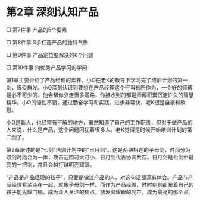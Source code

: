 # 第2章 深刻认知产品

□ 第7件事 产品的5个要素

□ 第8件事 3步打造产品的独特气质

□ 第9件事 产品定位要解决的6个问题

□ 第10件事 向优秀产品学习的学问

第1章主要介绍了产品经理的素养，小O在老K的教导下学习完了培训计划的第一剑，很受启发。小O深刻认识到要想在产品经理这个行当有所作为，一个好的师傅是必不可少的，他会帮你少走很多弯路，你接收到的都是师傅积累沉淀许久的智慧精华。小O的悟性不错，通过勤奋学习和实践，进步非常快，老K很是自豪和欣慰。

小O是新人，也经常有不解的地方，虽然知道了自己的工作职责，但对于做产品的人来说，什么是产品，这个问题困扰着很多人。老K觉得是时候开始培训计划的第二剑了。

第2章阐述的是“七剑”培训计划中的“日月剑”。这是两把相连的子母剑，时而分为双剑时而合为一体，攻击范围可大可小，日月剑代表协调共存。日月剑是七剑中最亮的一把剑，并且会越打越明亮耀眼。

“产品是产品经理的孩子”，只要是做过产品的人，对这句话都深有体会。产品与产品经理紧紧连在一起，就像子母剑一样。而作为产品经理，时时刻刻都盼着自己的孩子能光耀门楣，成为众人关注的焦点，散发出耀眼的光芒，成为最亮的那个点。
